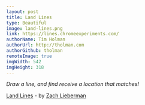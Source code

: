 ```yaml
---
layout: post
title: Land Lines
type: Beautiful
image: land-lines.png
link: https://lines.chromeexperiments.com/
authorName: Tim Holman
authorUrl: http://tholman.com
authorGithub: tholman
remoteImage: true
imgWidth: 542
imgHeight: 318
---
```


_Draw a line, and find receive a location that matches!_

[Land Lines](https://lines.chromeexperiments.com/) - by [Zach Lieberman](http://thesystemis.com/)
